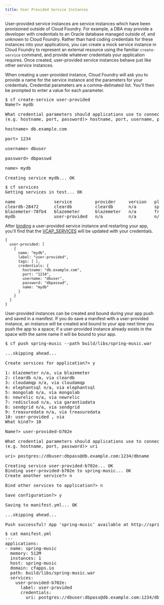 ```yaml
---
title: User Provided Service Instances
---
```


User-provided service instances are service instances which have been provisioned outside of Cloud Foundry. For example, a DBA may provide a developer with credentials to an Oracle database managed outside of, and unknown to Cloud Foundry. Rather than hard coding credentials for these instances into your applications, you can create a mock service instance in Cloud Foundry to represent an external resource using the familiar `create-service` command, and provide whatever credentials your application requires. Once created, user-provided service instances behave just like other service instances.

When creating a user-provided instance, Cloud Foundry will ask you to provide a name for the service instance and the parameters for your credentials. Credential parameters are a comma-delimated list. You'll then be prompted to enter a value for each parameter. 

<pre class="terminal">
$ cf create-service user-provided
Name?> mydb

What credential parameters should applications use to connect to this service instance?
(e.g. hostname, port, password)> hostname, port, username, password, name     

hostname> db.example.com

port> 1234

username> dbuser

password> dbpasswd

name> mydb

Creating service mydb... OK
</pre>

<pre class="terminal">
$ cf services
Getting services in test... OK

name               service         provider     version   plan        bound apps     
cleardb-28472      cleardb         cleardb      n/a       spark       none           
blazemeter-78fb4   blazemeter      blazemeter   n/a       free-tier   none           
mydb               user-provided   n/a          n/a       n/a         none
</pre> 

After [binding](managing-services#bind) a user-provided service instance and restarting your app, you'll find that the [VCAP_SERVICES](environment-variable.html) will be updated with your credentials.

~~~
{
  user-provided: [
    {
      name: "mydb",
      label: "user-provided",
      tags: [ ],
      credentials: {
        hostname: "db.example.com",
        port: "1234",
        username: "dbuser",
        password: "dbpasswd",
        name: "mydb"
      }
    }
  ]
}
~~~

User-provided instances can be created and bound during your app push and saved in a manifest. If you do save a manifest with a user-provided instance, an instance will be created and bound to your app next time you push the app to a space; if a user-provided instance already exists in the space with the same name it will be bound to your app.

<pre class="terminal">
$ cf push spring-music --path build/libs/spring-music.war

...skipping ahead...

Create services for application?> y

1: blazemeter n/a, via blazemeter
2: cleardb n/a, via cleardb
3: cloudamqp n/a, via cloudamqp
4: elephantsql n/a, via elephantsql
5: mongolab n/a, via mongolab
6: newrelic n/a, via newrelic
7: rediscloud n/a, via garantiadata
8: sendgrid n/a, via sendgrid
9: treasuredata n/a, via treasuredata
10: user-provided , via 
What kind?> 10

Name?> user-provided-b702e

What credential parameters should applications use to connect to this service instance?
(e.g. hostname, port, password)> uri

uri> postgres://dbuser:dbpass@db.example.com:1234/dbname

Creating service user-provided-b702e... OK
Binding user-provided-b702e to spring-music... OK
Create another service?> n

Bind other services to application?> n

Save configuration?> y

Saving to manifest.yml... OK

...skipping ahead...

Push successful! App 'spring-music' available at http://spring-music.cfapps.io
</pre>

<pre class="terminal">
$ cat manifest.yml
---
applications:
- name: spring-music
  memory: 512M
  instances: 1
  host: spring-music
  domain: cfapps.io
  path: build/libs/spring-music.war
  services:
    user-provided-b702e:
      label: user-provided
      credentials:
        uri: postgres://dbuser:dbpass@db.example.com:1234/dbname

</pre>

